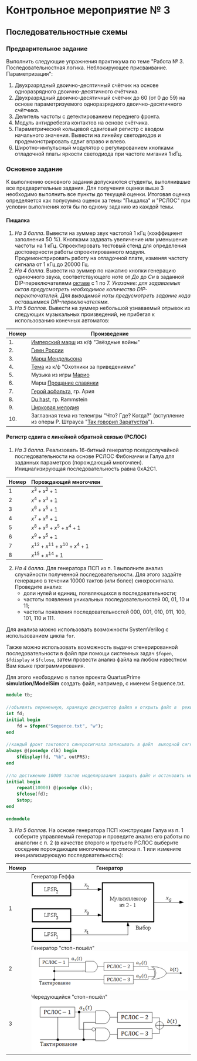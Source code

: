 # Контрольное мероприятие № 3

## Последовательностные схемы

### Предварительное задание

Выполнить следующие упражнения практикума по теме "Работа № 3. Последовательностная логика. Неблокирующее присваивание. Параметризация":

1. Двухразрядный двоично-десятичный счётчик на основе одноразрядного двоично-десятичного счётчика.
2. Двухразрядный двоично-десятичный счётчик до 60 (от 0 до 59) на основе параметризуемого одноразрядного двоично-десятичного счётчика.
3. Делитель частоты с детектированием переднего фронта.
4. Модуль антидребезга контактов на основе счётчика.
5. Параметрический кольцевой сдвиговый регистр с вводом начального значения. Вывести на линейку светодиодов и продемонстрировать сдвиг вправо и влево.
6. Широтно-импульсный модулятор с регулированием кнопками отладочной платы яркости светодиода при частоте мигания 1 кГц.

### Основное задание

К выполнению основного задания допускаются студенты, выполнившые все предварительные задания. Для получения оценки выше 3 необходимо выполнить все пункты до текущей оценки. Итоговая оценка определяется как полусумма оценок за темы "Пищалка" и "РСЛОС" при условии выполнения хотя бы по одному заданию из каждой темы.

#### Пищалка

1. *На 3 балла*. Вывести на зуммер звук частотой 1 кГц (коэффициент заполнения 50 %). Кнопками задавать увеличение или уменьшение частоты на 1 кГц. Спроектировать тестовый стенд для определения достоверности работы спроектированного модуля. Продемонстрировать работу на отладочной плате, изменяя частоту сигнала от 1 кГц до 20000 Гц.
2. *На 4 балла*. Вывести на зуммер по нажатию кнопки генерацию одиночного звука, соответствующего ноте от *До* до *Си* в заданной DIP-переключателями [октаве](https://ru.wikipedia.org/wiki/Октавная_система) с 1 по 7. *Указание: для задаваемых октав предусмотреть необходимое количество DIP-переключателей. Для выводимой ноты предусмотреть задание кода оставшимися DIP-переключателями.*
3. *На 5 баллов*. Вывести на зуммер небольшой узнаваемый отрывок из следующих музыкальных произведений, не прибегая к использованию конечных автоматов:

| Номер | Произведение   |
|-------|----------------|
| 1.    | [Имперский марш](https://youtu.be/cNgaPG0HNug) из к/ф "Звёздные войны" |
| 2.    | [Гимн России](https://music.yandex.ru/album/87715/track/787227)    |
| 3.    | [Марш Мендельсона](https://music.yandex.ru/album/10230090/track/28529443) |
| 4.    | [Тема](https://music.yandex.ru/album/2265992/track/20074441)  из к/ф "Охотники за приведениями" |
| 5.    | Музыка из игры [Марио](https://music.yandex.ru/album/2035250/track/18327671) |
| 6.    | Марш [Прощание славянки](https://music.yandex.ru/album/10603705/track/65502629) |
| 7.    | [Герой асфальта](https://music.yandex.ru/album/61483/track/575042), гр. Ария |
| 8.    | [Du hast](https://music.yandex.ru/album/7166032/track/22771), гр. Rammstein  |
| 9.    | [Цирковая мелодия](https://my.mail.ru/music/search/Цирковая%20мелодия%20) |
| 10.   | Заглавная тема из телеигры "Что? Где? Когда?" (вступление из оперы Р. Штрауса "[Так говорил Заратустра](https://music.yandex.ru/album/120818/track/1078011)").|

#### Регистр сдвига с линейной обратной связью (РСЛОС)

1. *На 3 балла*. Реализовать 16-битный генератор псевдослучайной последовательности на основе РСЛОС Фибоначчи и Галуа для заданных параметров (порождающий многочлен). Инициализирующая последовательность равна 0xA2C1.

| Номер | Порождающий многочлен                  |
|-------|----------------------------------------|
| 1     | $x^3+x^2+1$                            |
| 2     | $x^4 + x^3 + 1$                        |
| 3     | $x^6 + x^5 + 1$                        |
| 4     | $x^7 + x^6 + 1$                        |
| 5     | $x^8 + x^6 + x^5 + x^4 + 1$            |
| 6     | $x^9 + x^5 + 1$                        |
| 7     | $x^{12} + x^{11} + x^{10} + x^{4} + 1$ |
| 8     | $x^{15} + x^{14} + 1$                  |

2. *На 4 балла*. Для генератора ПСП из п. 1 выполните анализ случайности полученной последовательности. Для этого задайте генерацию в течении 10000 тактов (или более) синхросигнала. Проведите анализ:
    - доли нулей и единиц, появляющихся в последовательности;
    - частоты появления уникальных последовательностей 00, 01, 10 и 11;
    - частоты появления последовательностей 000, 001, 010, 011, 100, 101, 110 и 111.

Для анализа можно использовать возможности SystemVerilog с использованием цикла `for`.

Также можно использовать возможность выдачи сгенерированной последовательности в файл при помощи системных задач `$fopen`, `$fdisplay` и `$fclose`, затем провести анализ файла на любом известном Вам языке программирования.

Для этого необходимо в папке проекта QuartusPrime **simulation/ModelSim** создать файл, например, с именем Sequence.txt.

```systemverilog
module tb;

//объявить переменную, хранящую дескриптор файла и открыть файл в  режиме записи
int fd;
initial begin
    fd = $fopen("Sequence.txt", "w");
end

//каждый фронт тактового синхросигнала записывать в файл  выходной сигнал с именем outPRS в бинарном формате
always @(posedge clk) begin
    $fdisplay(fd, "%b", outPRS);
end

//по достижению 10000 тактов моделирования закрыть файл и остановить моделирование
initial begin
    repeat(10000) @(posedge clk);
    $fclose(fd);
    $stop;
end

endmodule
```

3. *На 5 баллов*. На основе генератора ПСП конструкции Галуа из п. 1 соберите управляемый генератор и проведите анализ его работы по аналогии с п. 2 (в качестве второго и третьего РСЛОС выберите соседние порождающие многочлены из списка п. 1 или измените инициализирующую последовательность):

| Номер | Генератор                 |
|-------|---------------------------|
| 1     | Генератор Геффа ![Alt text](files/figure/image.png)          |
| 2     | Генератор "стоп-пошёл" ![Alt text](files/figure/image-5.png)   |
| 3     | Чередующийся "стоп-пошёл" ![Alt text](files/figure/image-3.png) |
